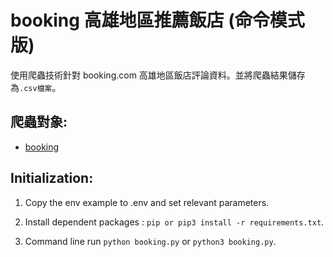 # booking 高雄地區推薦飯店 (命令模式版)

使用爬蟲技術針對 booking.com 高雄地區飯店評論資料。並將爬蟲結果儲存為`.csv檔案`。

## 爬蟲對象:

-  [booking](https://www.booking.com/reviews/region/kaohsiung.zh-tw.html)

## Initialization:

1. Copy the env example to .env and set relevant parameters.

2. Install dependent packages : `pip or pip3 install -r requirements.txt`.

3. Command line run `python booking.py` or `python3 booking.py`.